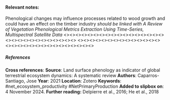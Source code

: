 #### **Relevant notes**:
Phenological changes may influence processes related to wood growth and could have an effect on the timber industry
*should be linked with A Review of Vegetation Phenological Metrics Extraction Using Time-Series, Multispectral Satellite Data*
<><><><><><><><><><><><><><><><><><><><><><><><><><><><><>
<><><><><><><><><><><><><><><><><><><><><><><><><><><><><>
##### References
**Cross references**:
**Source**: Land surface phenology as indicator of global terrestrial ecosystem dynamics: A systematic review
**Authors**: Caparros-Santiago, Jose
**Year**: 2021
**Location**: Zotero
**Keywords**: #net_ecosystem_productivity #NetPrimaryProduction
**Added to slipbox on**:  4 November 2024. 
**Further reading:** Delpierre et al., 2016; He et al., 2018
